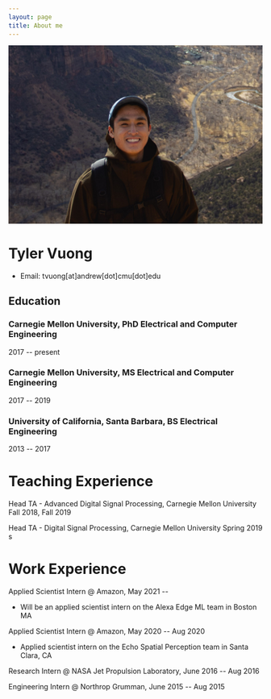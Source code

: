 ```yaml
---
layout: page
title: About me
---
```


![Me](/assets/img/utah_me.JPG)
<!-- The (first) h1 will be used as the <title> of the HTML page -->
# Tyler Vuong

<!-- The unordered list immediately after the h1 will be formatted on a single
line. It is intended to be used for contact details -->
- Email: tvuong[at]andrew[dot]cmu[dot]edu

## Education

 ### <span>Carnegie Mellon University, PhD Electrical and Computer Engineering</span> 
 <span>2017 -- present</span>

 ### <span>Carnegie Mellon University, MS Electrical and Computer Engineering</span>
 <span>2017 -- 2019</span>

 ### <span>University of California, Santa Barbara, BS Electrical Engineering</span>
 <span>2013 -- 2017</span>

# Teaching Experience

<!-- You have to wrap the "left" and "right" half of these headings in spans by
hand -->
 <span>Head TA - Advanced Digital Signal Processing, Carnegie Mellon University</span> <span>Fall 2018, Fall 2019 </span>
 
 <span>Head TA - Digital Signal Processing, Carnegie Mellon University</span> <span>Spring 2019 </span>
s
# Work Experience

<!-- You have to wrap the "left" and "right" half of these headings in spans by
hand -->
<span>Applied Scientist Intern @ Amazon, </span> <span>May 2021 -- </span>

- Will be an applied scientist intern on the Alexa Edge ML team in Boston MA

 <span>Applied Scientist Intern @ Amazon, </span> <span>May 2020 -- Aug 2020</span>
- Applied scientist intern on the Echo Spatial Perception team in Santa Clara, CA

<span>Research Intern @ NASA Jet Propulsion Laboratory, </span> <span>June 2016 -- Aug 2016</span>

<span>Engineering Intern @ Northrop Grumman, </span> <span>June 2015 -- Aug 2015</span>


